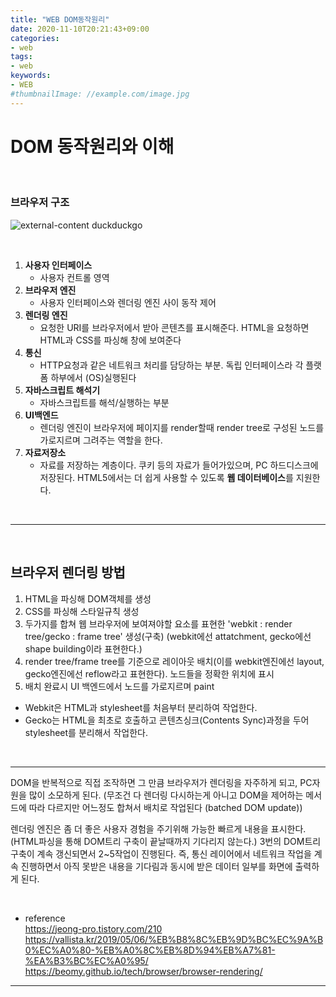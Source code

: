```yaml
---
title: "WEB DOM동작원리"
date: 2020-11-10T20:21:43+09:00
categories:
- web
tags:
- web
keywords:
- WEB
#thumbnailImage: //example.com/image.jpg
---
```


<!--more-->
# DOM 동작원리와 이해

&nbsp;


### 브라우저 구조

![external-content duckduckgo](https://user-images.githubusercontent.com/28701069/98668387-2aca5580-2393-11eb-9d0c-6c91a46401f4.png)


&nbsp;

1. **사용자 인터페이스**
	- 사용자 컨트롤 영역
2. **브라우저 엔진**
	- 사용자 인터페이스와 렌더링 엔진 사이 동작 제어
3. **렌더링 엔진**
	- 요청한 URI를 브라우저에서 받아 콘텐츠를 표시해준다. HTML을 요청하면 HTML과 CSS를 파싱해 창에 보여준다
4. **통신**
	- HTTP요청과 같은 네트워크 처리를 담당하는 부분. 독립 인터페이스라 각 플랫폼 하부에서 (OS)실행된다
5. **자바스크립트 해석기**
	- 자바스크립트를 해석/실행하는 부분
6. **UI백엔드**
	- 렌더링 엔진이 브라우저에 페이지를 render할때 render tree로 구성된 노드를 가로지르며 그려주는 역할을 한다.
7. **자료저장소**
	- 자료를 저장하는 계층이다. 쿠키 등의 자료가 들어가있으며, PC 하드디스크에 저장된다. HTML5에서는 더 쉽게 사용할 수 있도록 **웹 데이터베이스**를 지원한다.

&nbsp;

-----

&nbsp;

## 브라우저 렌더링 방법 

1. HTML을 파싱해 DOM객체를 생성
2. CSS를 파싱해 스타일규칙 생성
3. 두가지를 합쳐 웹 브라우저에 보여져야할 요소를 표현한 'webkit : render tree/gecko : frame tree' 생성(구축) (webkit에선 attatchment, gecko에선 shape building이라 표현한다.)
4. render tree/frame tree를 기준으로 레이아웃 배치(이를 webkit엔진에선 layout, gecko엔진에선 reflow라고 표현한다). 노드들을 정확한 위치에 표시
5. 배치 완료시 UI 백엔드에서 노드를 가로지르며 paint

- Webkit은 HTML과 stylesheet를 처음부터 분리하여 작업한다.
- Gecko는 HTML을 최초로 호출하고 콘텐츠싱크(Contents Sync)과정을 두어 stylesheet를 분리해서 작업한다. 

&nbsp;

-----

DOM을 반복적으로 직접 조작하면 그 만큼 브라우저가 렌더링을 자주하게 되고, PC자원을 많이 소모하게 된다. (무조건 다 렌더링 다시하는게 아니고 DOM을 제어하는 메서드에 따라 다르지만 어느정도 합쳐서 배치로 작업된다 (batched DOM update))

렌더링 엔진은 좀 더 좋은 사용자 경험을 주기위해 가능한 빠르게 내용을 표시한다. (HTML파싱을 통해 DOM트리 구축이 끝날때까지 기다리지 않는다.) 3번의 DOM트리 구축이 계속 갱신되면서 2~5작업이 진행된다.
즉, 통신 레이어에서 네트워크 작업을 계속 진행하면서 아직 못받은 내용을 기다림과 동시에 받은 데이터 일부를 화면에 출력하게 된다.

&nbsp;


- reference    
https://jeong-pro.tistory.com/210
https://vallista.kr/2019/05/06/%EB%B8%8C%EB%9D%BC%EC%9A%B0%EC%A0%80-%EB%A0%8C%EB%8D%94%EB%A7%81-%EA%B3%BC%EC%A0%95/
https://beomy.github.io/tech/browser/browser-rendering/


-----